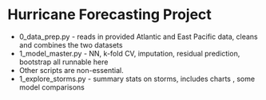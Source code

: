 # Hurricane Forecasting Project
* 0_data_prep.py - reads in provided Atlantic and East Pacific data, cleans and combines the two datasets
* 1_model_master.py - NN, k-fold CV, imputation, residual prediction, bootstrap all runnable here
* Other scripts are non-essential. 
* 1_explore_storms.py - summary stats on storms, includes charts , some model comparisons
